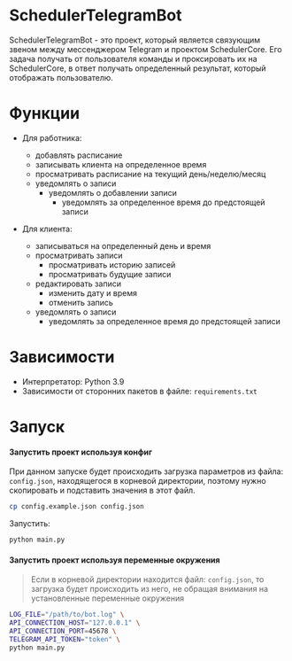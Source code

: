 # SchedulerTelegramBot

SchedulerTelegramBot - это проект, который является связующим звеном между мессенджером Telegram 
и проектом SchedulerCore. Его задача получать от пользователя команды и проксировать их на SchedulerCore, 
в ответ получать определенный результат, который отображать пользователю.

# Функции

- Для работника:
  - добавлять расписание
  - записывать клиента на определенное время
  - просматривать расписание на текущий день/неделю/месяц
  - уведомлять о записи
    - уведомлять о добавлении записи
	  - уведомлять за определенное время до предстоящей записи
  
- Для клиента:
  - записываться на определенный день и время
  - просматривать записи
    - просматривать историю записей
    - просматривать будущие записи
  - редактировать записи
    - изменить дату и время
    - отменить запись
  - уведомлять о записи
    - уведомлять за определенное время до предстоящей записи
  
# Зависимости

- Интерпретатор: Python 3.9
- Зависимости от сторонних пакетов в файле: `requirements.txt`

# Запуск

#### Запустить проект используя конфиг

При данном запуске будет происходить загрузка параметров из файла: `config.json`, находящегося в корневой директории, 
поэтому нужно скопировать и подставить значения в этот файл.
```bash
cp config.example.json config.json
```

Запустить:
```bash
python main.py
```

#### Запустить проект используя переменные окружения

> Если в корневой директории находится файл: `config.json`, то загрузка будет происходить из него, 
> не обращая внимания на установленные переменные окружения

```bash
LOG_FILE="/path/to/bot.log" \
API_CONNECTION_HOST="127.0.0.1" \
API_CONNECTION_PORT=45678 \
TELEGRAM_API_TOKEN="token" \
python main.py
```
